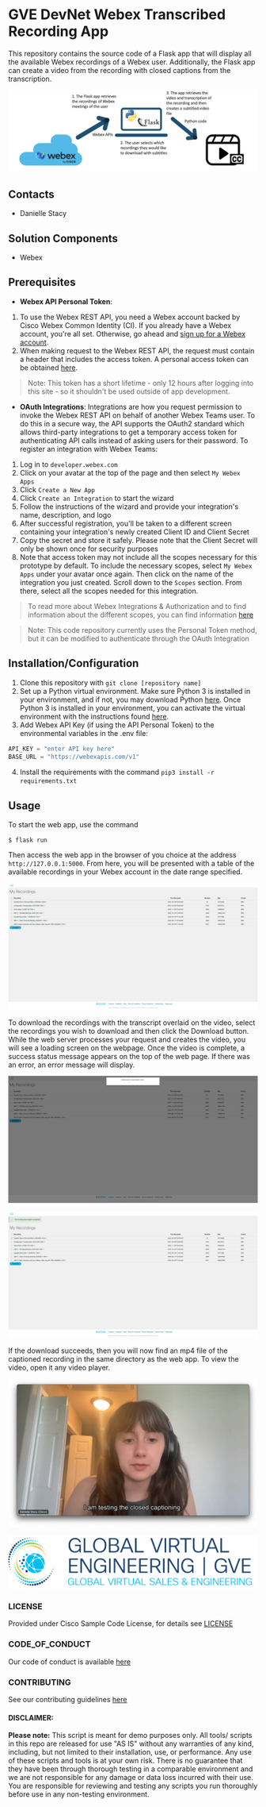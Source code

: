 # GVE DevNet Webex Transcribed Recording App
This repository contains the source code of a Flask app that will display all the available Webex recordings of a Webex user. Additionally, the Flask app can create a video from the recording with closed captions from the transcription. 

![/IMAGES/workflow.png](/IMAGES/workflow.png)

## Contacts
* Danielle Stacy

## Solution Components
* Webex

## Prerequisites
- **Webex API Personal Token**:
1. To use the Webex REST API, you need a Webex account backed by Cisco Webex Common Identity (CI). If you already have a Webex account, you're all set. Otherwise, go ahead and [sign up for a Webex account](https://cart.webex.com/sign-up).
2. When making request to the Webex REST API, the request must contain a header that includes the access token. A personal access token can be obtained [here](https://developer.webex.com/docs/getting-started).

> Note: This token has a short lifetime - only 12 hours after logging into this site - so it shouldn't be used outside of app development.

- **OAuth Integrations**: Integrations are how you request permission to invoke the Webex REST API on behalf of another Webex Teams user. To do this in a secure way, the API supports the OAuth2 standard which allows third-party integrations to get a temporary access token for authenticating API calls instead of asking users for their password. To register an integration with Webex Teams:
1. Log in to `developer.webex.com`
2. Click on your avatar at the top of the page and then select `My Webex Apps`
3. Click `Create a New App`
4. Click `Create an Integration` to start the wizard
5. Follow the instructions of the wizard and provide your integration's name, description, and logo
6. After successful registration, you'll be taken to a different screen containing your integration's newly created Client ID and Client Secret
7. Copy the secret and store it safely. Please note that the Client Secret will only be shown once for security purposes
8. Note that access token may not include all the scopes necessary for this prototype by default. To include the necessary scopes, select `My Webex Apps` under your avatar once again. Then click on the name of the integration you just created. Scroll down to the `Scopes` section. From there, select all the scopes needed for this integration.

> To read more about Webex Integrations & Authorization and to find information about the different scopes, you can find information [here](https://developer.webex.com/docs/integrations)

> Note: This code repository currently uses the Personal Token method, but it can be modified to authenticate through the OAuth Integration

## Installation/Configuration
1. Clone this repository with `git clone [repository name]`
2. Set up a Python virtual environment. Make sure Python 3 is installed in your environment, and if not, you may download Python [here](https://www.python.org/downloads/). Once Python 3 is installed in your environment, you can activate the virtual environment with the instructions found [here](https://docs.python.org/3/tutorial/venv.html).
3. Add Webex API Key (if using the API Personal Token) to the environmental variables in the .env file:
```python
API_KEY = "enter API key here"
BASE_URL = "https://webexapis.com/v1"
```
4. Install the requirements with the command `pip3 install -r requirements.txt`

## Usage
To start the web app, use the command
```
$ flask run
```

Then access the web app in the browser of you choice at the address `http://127.0.0.1:5000`. From here, you will be presented with a table of the available recordings in your Webex account in the date range specified.

![/IMAGES/table.png](/IMAGES/table.png)

To download the recordings with the transcript overlaid on the video, select the recordings you wish to download and then click the Download button. While the web server processes your request and creates the video, you will see a loading screen on the webpage. Once the video is complete, a success status message appears on the top of the web page. If there was an error, an error message will display.

![/IMAGES/loading.png](/IMAGES/loading.png)

![/IMAGES/success.png](/IMAGES/success.png)

If the download succeeds, then you will now find an mp4 file of the captioned recording in the same directory as the web app. To view the video, open it any video player.

![/IMAGES/video.png](/IMAGES/video.png)

![/IMAGES/0image.png](/IMAGES/0image.png)

### LICENSE

Provided under Cisco Sample Code License, for details see [LICENSE](LICENSE.md)

### CODE_OF_CONDUCT

Our code of conduct is available [here](CODE_OF_CONDUCT.md)

### CONTRIBUTING

See our contributing guidelines [here](CONTRIBUTING.md)

#### DISCLAIMER:
<b>Please note:</b> This script is meant for demo purposes only. All tools/ scripts in this repo are released for use "AS IS" without any warranties of any kind, including, but not limited to their installation, use, or performance. Any use of these scripts and tools is at your own risk. There is no guarantee that they have been through thorough testing in a comparable environment and we are not responsible for any damage or data loss incurred with their use.
You are responsible for reviewing and testing any scripts you run thoroughly before use in any non-testing environment.
